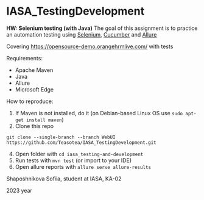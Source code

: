 # IASA_TestingDevelopment
**HW: Selenium testing (with Java)**
The goal of this assignment is to practice an automation testing using [Selenium](https://www.selenium.dev/), [Cucumber](https://cucumber.io/) and [Allure](https://docs.qameta.io/allure/)

Covering https://opensource-demo.orangehrmlive.com/ with tests

Requirements:
- Apache Maven
- Java
- Allure
- Microsoft Edge

How to reproduce:
1) If Maven is not installed, do it (on Debian-based Linux OS use `sudo apt-get install maven`)
2) Clone this repo 

`git clone --single-branch --branch WebUI https://github.com/Teasotea/IASA_TestingDevelopment.git`

4) Open folder with `cd iasa_testing-and-development`
5) Run tests with `mvn test` (or import to your IDE)
6) Open allure reports with `allure serve allure-results` 

Shaposhnikova Sofiia, student at IASA, KA-02

2023 year
